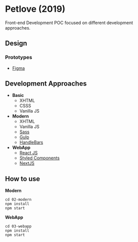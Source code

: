 # Petlove (2019)
Front-end Development POC focused on different development approaches.

## Design 

### Prototypes

- <a href="https://www.figma.com/proto/HF1RZ2pjfehOGYsxvVIyCtgh/Petlove-(2019)?node-id=0%3A778&scaling=min-zoom">Figma</a>

## Development Approaches

- <strong>Basic</strong>
  - XHTML
  - CSSS
  - Vanilla JS
- <strong>Modern</strong>
  - XHTML
  - Vanilla JS
  - <a href='https://sass-lang.com/'>Sass</a>
  - <a href='https://gulpjs.com/'>Gulp</a>
  - <a href='https://handlebarsjs.com/'>HandleBars</a>
- <strong>WebApp</strong>
  - <a href='https://reactjs.org/'>React JS</a>
  - <a href='https://styled-components.com/'>Styled Components</a>
  - <a href='https://nextjs.org/'>NextJS</a>
  

## How to use

**Modern**
``` 
cd 02-modern
npm install 
npm start

```
**WebApp**
``` 
cd 03-webapp
npm install 
npm start

```
